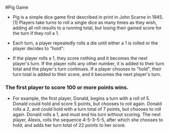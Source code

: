 #Pig Game

- Pig is a simple dice game first described in print in John Scarne in 1945.[1] Players take turns to roll a single dice as many times as they wish, adding all roll results to a running total, but losing their gained score for the turn if they roll a 1.

- Each turn, a player repeatedly rolls a die until either a 1 is rolled or the player decides to "hold":

- If the player rolls a 1, they score nothing and it becomes the next player's turn.
  If the player rolls any other number, it is added to their turn total and the player's turn continues.
  If a player chooses to "hold", their turn total is added to their score, and it becomes the next player's turn.

### The first player to score 100 or more points wins.

- For example, the first player, Donald, begins a turn with a roll of 5. Donald could hold and score 5 points, but chooses to roll again. Donald rolls a 2, and could hold with a turn total of 7 points, but chooses to roll again. Donald rolls a 1, and must end his turn without scoring. The next player, Alexis, rolls the sequence 4-5-3-5-5, after which she chooses to hold, and adds her turn total of 22 points to her score.
